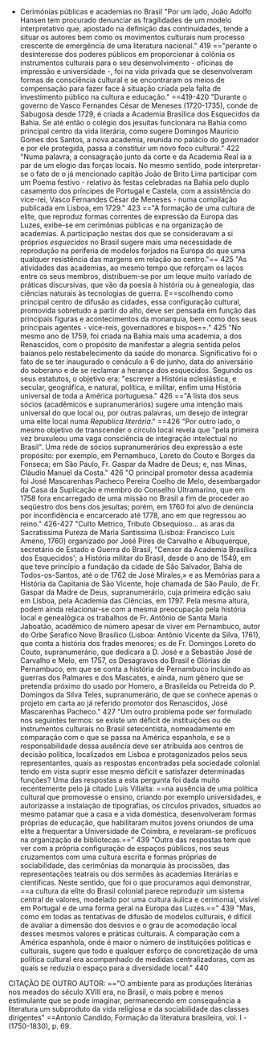 - Cerimónias públicas e academias no Brasil
"Por um lado, João Adolfo Hansen tem procurado denunciar as fragilidades de um modelo interpretativo que, apostado na definição das continuidades, tende a situar os autores bem como os movimentos culturais num processo crescente de emergência de uma literatura nacional." 419
=="perante o desinteresse dos poderes públicos em proporcionar à colônia os instrumentos culturais para o seu desenvolvimento - oficinas de impressão e universidade -, foi na vida privada que se desenvolveram formas de consciência cultural e se encontraram os meios de compensação para fazer face à situação criada pela falta de investimento público na cultura e educação." ==419-420
"Durante o governo de Vasco Fernandes César de Meneses (1720-1735), conde de Sabugosa desde 1729, é criada a Academia Brasílica dos Esquecidos da Bahia. Se até então o colégio dos jesuítas funcionara na Bahia como principal centro da vida literária, como sugere Domingos Maurício Gomes dos Santos, a nova academia, reunida no palácio do governador e por ele protegida, passa a constituir um novo foco cultural." 422
"Numa palavra, a consagração junto da corte e da Academia Real ia a par de um elogio das forças locais. No mesmo sentido, pode interpretar-se o fato de o já mencionado capitão João de Brito Lima participar com um Poema festivo - relativo às festas celebradas na Bahia pelo duplo casamento dos príncipes de Portugal e Castela, com a assistência do vice-rei, Vasco Fernandes César de Meneses - numa compilação publicada em Lisboa, em 1729." 423
=="A formação de uma cultura de elite, que reproduz formas correntes de expressão da Europa das Luzes, exibe-se em cerimônias públicas e na organização de academias. A participação nestas dos que se consideravam a si próprios *esquecidos* no Brasil sugere mais uma necessidade de reprodução na periferia de modelos forjados na Europa do que uma qualquer resistência das margens em relação ao centro."== 425
"As atividades das academias, ao mesmo tempo que reforçam os laços entre os seus membros, distribuem-se por um leque muito variado de práticas discursivas, que vão da poesia à história ou à genealogia, das ciências naturais às tecnologias de guerra. E==scolhendo como principal centro de difusão as cidades, essa configuração cultural, promovida sobretudo a partir do alto, deve ser pensada em função das principais figuras e acontecimentos da monarquia, bem como dos seus principais agentes - vice-reis, governadores e bispos==." 425
"No mesmo ano de 1759, foi criada na Bahia mais uma academia, a dos Renascidos, com o propósito de manifestar a alegria sentida pelos baianos pelo restabelecimento da saúde do monarca. Significativo foi o fato de se ter inaugurado o cenáculo a 6 de junho, data do aniversário do soberano e de se reclamar a herança dos esquecidos. Segundo os seus estatutos, o objetivo era: "escrever a História eclesiástica, e secular, geográfica, e natural, política, e militar, enfim uma História universal de toda a América portuguesa." 426
=="A lista dos seus sócios (acadêmicos e supranumerários) sugere uma intenção mais universal do que local ou, por outras palavras, um desejo de integrar uma elite local numa *Republica literária*." ==426
"Por outro lado, o mesmo objetivo de transcender o círculo local revela que "pela primeira vez bruxuleou uma vaga consciência de integração intelectual no Brasil". Uma rede de sócios supranumerários deu expressão a este propósito: por exemplo, em Pernambuco, Loreto do Couto e Borges da Fonseca; em São Paulo, Fr. Gaspar da Madre de Deus; e, nas Minas, Cláudio Manuel da Costa." 426
"O principal promotor dessa academia foi José Mascarenhas Pacheco Pereira Coelho de Melo, desembargador da Casa da Suplicação e membro do Conselho Ultramarino, que em 1758 fora encarregado de uma missão no Brasil a fim de proceder ao seqüestro dos bens dos jesuítas; porém, em 1760 foi alvo de denúncia por inconfidência e encarcerado até 1778, ano em que regressou ao reino." 426-427
"Culto Metrico, Tributo Obsequioso... as aras da Sacratissima Pureza de Maria Santissima (Lisboa: Francisco Luís Ameno, 1760) organizado por José Pires de Carvalho e Albuquerque, secretário de Estado e Guerra do Brasil, "Censor da Academia Brasílica dos Esquecidos'; a História militar do Brasil, desde o ano de 1549, em que teve princípio a fundação da cidade de São Salvador, Bahia de Todos-os-Santos, até o de 1762 de José Mirales,» e as Memórias para a História da Capitania de São Vicente, hoje chamada de São Paulo, de Fr. Gaspar da Madre de Deus, supranumerário, cuja primeira edição saiu em Lisboa, pela Academia das Ciências, em 1797. Pela mesma altura, podem ainda relacionar-se com a mesma preocupação pela história local e genealógica os trabalhos de Fr. Antônio de Santa Maria Jaboatão, acadêmico de número apesar de viver em Pernambuco, autor do Orbe Serafico Novo Brasílico (Lisboa: Antônio Vicente da Silva, 1761), que conta a história dos frades menores; os de Fr. Domingos Loreto do Couto, supranumerário, que dedicara a D. José e a Sebastião José de Carvalho e Melo, em 1757, os Desagravos do Brasil e Glórias de Pernambuco, em que se conta a história de Pernambuco incluindo as guerras dos Palmares e dos Mascates, e ainda, num gênero que se pretendia próximo do usado por Homero, a Brasileida ou Petreida do P. Domingos da Silva Teles, supranumerário, de que se conhece apenas o projeto em carta ao já referido promotor dos Renascidos, José Mascarenhas Pacheco." 427
"Um outro problema pode ser formulado nos seguintes termos: se existe um déficit de instituições ou de instrumentos culturais no Brasil setecentista, nomeadamente em comparação com o que se passa na América espanhola, e se a responsabilidade dessa ausência deve ser atribuída aos centros de decisão política, localizados em Lisboa e protagonizados pelos seus representantes, quais as respostas encontradas pela sociedade colonial tendo em vista suprir esse mesmo déficit e satisfazer determinadas funções? Uma das respostas a esta pergunta foi dada muito recentemente pelo já citado Luís Villalta: ==na ausência de uma política cultural que promovesse o ensino, criando por exemplo universidades, e autorizasse a instalação de tipografias, os círculos privados, situados ao mesmo patamar que a casa e a vida doméstica, desenvolveram formas próprias de educação, que habilitaram muitos jovens oriundos de uma elite a frequentar a Universidade de Coimbra, e revelaram-se profícuos na organização de bibliotecas.==" 439
"Outra das respostas tem que ver com a própria configuração de espaços públicos, nos seus cruzamentos com uma cultura escrita e formas próprias de sociabilidade, das cerimônias da monarquia às procissões, das representações teatrais ou dos sermões às academias literárias e científicas. Neste sentido, que foi o que procuramos aqui demonstrar, ==a cultura da elite do Brasil colonial parece reproduzir um sistema central de valores, modelado por uma cultura áulica e cerimonial, visível em Portugal e de uma forma geral na Europa das Luzes.==" 439
"Mas, como em todas as tentativas de difusão de modelos culturais, é difícil de avaliar a dimensão dos desvios e o grau de acomodação local desses mesmos valores e práticas culturais. A comparação com a América espanhola, onde é maior o número de instituições políticas e culturais, sugere que todo e qualquer esforço de concretização de uma política cultural era acompanhado de medidas centralizadoras, com as quais se reduzia o espaço para a diversidade local." 440
  
CITAÇÃO DE OUTRO AUTOR: =="O ambiente para as produções literárias nos meados do século XVIII era, no Brasil, o mais pobre e menos estimulante que se pode imaginar, permanecendo em consequência a literatura um subproduto da vida religiosa e da sociabilidade das classes dirigentes" ==Antonio Candido, Formação da literatura brasileira, vol. I - (1750-1830), p. 69.
